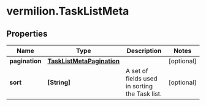 # vermilion.TaskListMeta

## Properties

Name | Type | Description | Notes
------------ | ------------- | ------------- | -------------
**pagination** | [**TaskListMetaPagination**](TaskListMetaPagination.md) |  | [optional] 
**sort** | **[String]** | A set of fields used in sorting the Task list. | [optional] 


